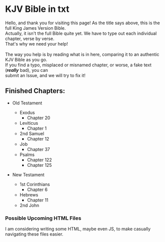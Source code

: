 # KJV Bible in txt
Hello, and thank you for visiting this page! As the title says above, this is the full King James Version Bible.  
Actually, it isn't the full Bible quite yet. We have to type out each individual chapter, verse by verse.  
That's why we need your help!  
\
The way you help is by reading what is in here, comparing it to an authentic KJV Bible as you go.  
If you find a typo, misplaced or misnamed chapter, or worse, a fake text (***really*** bad), you can  
submit an Issue, and we will try to fix it!  

## Finished Chapters:
- Old Testament
    - Exodus
        - Chapter 20
    - Leviticus
        - Chapter 1
    - 2nd Samuel
        - Chapter 12
    - Job
        - Chapter 37
    - Psalms
        - Chapter 122
        - Chapter 125

- New Testament
    - 1st Corinthians
        - Chapter 6
    - Hebrews
        - Chapter 11
    - 2nd John

### Possible Upcoming HTML Files
I am considering writing some HTML, maybe even JS, to make casually navigating these files easier.